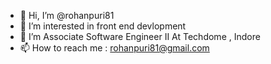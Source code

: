 - 👋 Hi, I’m @rohanpuri81
- 👀 I’m interested in front end devlopment
- 🌱 I’m Associate Software Engineer II At Techdome , Indore
- 📫 How to reach me   :  rohanpuri81@gmail.com

<!---
rohanpuri81/rohanpuri81 is a ✨ special ✨ repository because its `README.md` (this file) appears on your GitHub profile.
You can click the Preview link to take a look at your changes.
--->
